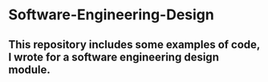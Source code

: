 # Software-Engineering-Design

## This repository includes some examples of code, I wrote for a software engineering design module.

